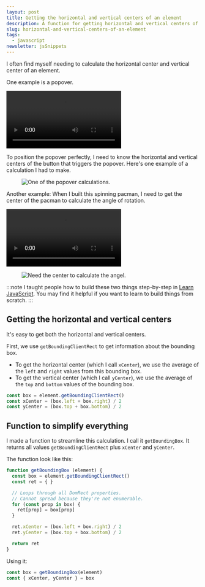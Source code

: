 ```yaml
---
layout: post
title: Getting the horizontal and vertical centers of an element
description: A function for getting horizontal and vertical centers of an element
slug: horizontal-and-vertical-centers-of-an-element
tags:
  - javascript
newsletter: jsSnippets
---
```


I often find myself needing to calculate the horizontal center and vertical center of an element.

One example is a popover.

<video autoplay loop>
  <source src="/images/2020/bounding-box-helper/popover.mp4" type="video/mp4">
  Your browser doesn't support embedded videos. Watch the video <a href="/images/2020/bounding-box-helper/popover.mp4"> here </a> instead.
</video>

To position the popover perfectly, I need to know the horizontal and vertical centers of the button that triggers the popover. Here's one example of a calculation I had to make.

<figure role="figure">
  <img src="/images/2020/bounding-box-helper/popover-calc.jpg" alt="One of the popover calculations.">
</figure>

<!-- more -->

Another example: When I built this spinning pacman, I need to get the center of the pacman to calculate the angle of rotation.

<video autoplay loop>
  <source src="/images/2020/bounding-box-helper/spinning-pacman.mp4" type="video/mp4">
  Your browser doesn't support embedded videos. Watch the video <a href="/images/2020/bounding-box-helper/spinning-pacman.mp4"> here </a> instead.
</video>

<figure role="figure">
  <img src="/images/2020/bounding-box-helper/spinning-pacman-calc.png" alt="Need the center to calculate the angel.">
</figure>

:::note
I taught people how to build these two things step-by-step in [Learn JavaScript][1]. You may find it helpful if you want to learn to build things from scratch.
:::

## Getting the horizontal and vertical centers

It's easy to get both the horizontal and vertical centers.

First, we use `getBoundingClientRect` to get information about the bounding box.

- To get the horizontal center (which I call `xCenter`), we use the average of the `left` and `right` values from this bounding box.
- To get the vertical center (which I call `yCenter`), we use the average of the `top` and `bottom` values of the bounding box.

```js
const box = element.getBoundingClientRect()
const xCenter = (box.left + box.right) / 2
const yCenter = (box.top + box.bottom) / 2
```

## Function to simplify everything

I made a function to streamline this calculation. I call it `getBoundingBox`. It returns all values `getBoundingClientRect` plus `xCenter` and `yCenter`.

The function look like this:

```js
function getBoundingBox (element) {
  const box = element.getBoundingClientRect()
  const ret = { }

  // Loops through all DomRect properties.
  // Cannot spread because they're not enumerable.
  for (const prop in box) {
    ret[prop] = box[prop]
  }

  ret.xCenter = (box.left + box.right) / 2
  ret.yCenter = (box.top + box.bottom) / 2

  return ret
}
```

Using it:

```js
const box = getBoundingBox(element)
const { xCenter, yCenter } = box
```

[1]:	https://learnjavascript.today